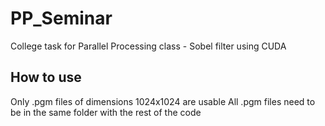 # PP_Seminar
College task for Parallel Processing class - Sobel filter using CUDA

## How to use
Only .pgm files of dimensions 1024x1024 are usable
All .pgm files need to be in the same folder with the rest of the code
